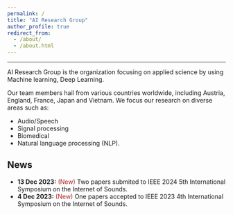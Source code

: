 ```yaml
---
permalink: /
title: "AI Research Group"
author_profile: true
redirect_from: 
  - /about/
  - /about.html
---
```


-----
AI Research Group is the organization focusing on applied science by using Machine learning, Deep Learning.

Our team members hail from various countries worldwide, including Austria, England, France, Japan and Vietnam. 
We focus our research on diverse areas such as:
  - Audio/Speech
  - Signal processing
  - Biomedical
  - Natural language processing (NLP).


News
---
* **13 Dec 2023:** <span style="color:#B22222">(New)</span> Two papers submited to IEEE 2024 5th International Symposium on the Internet of Sounds.
* **4 Dec 2023:** <span style="color:#B22222">(New)</span> One papers accepted to IEEE 2023 4th International Symposium on the Internet of Sounds.


